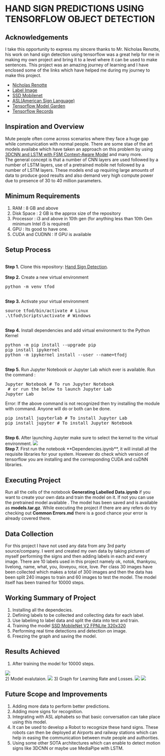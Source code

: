 
# HAND SIGN PREDICTIONS USING TENSORFLOW OBJECT DETECTION

## Acknowledgements

I take this opportunity to express my sincere thanks to Mr. Nicholas Renotte, his work on hand sign detection using tensorflow was a great help for me in making my own project and bring it to a level where it can be used to make sentences.
This project was an amazing journey of learning and I have enclosed some of the links which have helped me during my journey to make this project.
- [Nicholas Renotte](https://github.com/nicknochnack)
- [Label Image](https://github.com/tzutalin/labelImg)
- [SSD Mobilenet](https://medium.com/@techmayank2000/object-detection-using-ssd-mobilenetv2-using-tensorflow-api-can-detect-any-single-class-from-31a31bbd0691)
- [ASL(American Sign Language)](https://www.nidcd.nih.gov/health/american-sign-language#:~:text=American%20Sign%20Language%20(ASL)%20is,grammar%20that%20differs%20from%20English.&text=It%20is%20the%20primary%20language,many%20hearing%20people%20as%20well.)
- [Tensorflow Model Garden](https://github.com/tensorflow/models)
- [Tensorflow Records](https://github.com/nicknochnack/GenerateTFRecord)


## Inspiration and Overview

Mute people often come across scenarios where they face a huge gap while communication with normal people. There are some stae of the art models availabe which have taken an approach on this problem by using <a href="https://www.mdpi.com/1424-8220/19/24/5429/htm">3DCNN and LSTM with FSM Context-Aware Model</a> and many more.<br>
The general concept is that a number of CNN layers are used followed by a number of LSTM layers, use of a pretrained mobile net followed by a number of LSTM layers. These models end up requiring large amounts of data to produce good results and also demand very high compute power due to presence of 30 to 40 million parameters.

## Minimum Requirements
1) RAM : 8 GB and above
2) Disk Space : 2 GB is the approx size of the repository
3) Processor : i3  and above in 10th gen (for anything less than 10th Gen minimum Intel i5 is required)
4) GPU : Its good to have one.
5) CUDA and CUDNN : If GPU is available

## Setup Process
<br />
<b>Step 1.</b> Clone this repository: <a href = "https://github.com/VaibhavSaran/Hand-Sign-Detection-with-Tensorflow-Object-Detection">Hand Sign Detection</a>.
<br/><br/>
<b>Step 2.</b> Create a new virtual environment 
<pre>
python -m venv tfod
</pre> 
<br/>
<b>Step 3.</b> Activate your virtual environment
<pre>
source tfod/bin/activate # Linux
.\tfod\Scripts\activate # Windows 
</pre>
<br/>
<b>Step 4.</b> Install dependencies and add virtual environment to the Python Kernel
<pre>
python -m pip install --upgrade pip
pip install ipykernel
python -m ipykernel install --user --name=tfodj
</pre>
<br/>
<b>Step 5.</b> Run Jupyter Notebook or Jupyter Lab which ever is available. Run the command : 
<pre>
Jupyter Notebook # To run Jupyter Notebook 
 # or run the below to launch Jupyter Lab
Jupyter Lab
</pre>
Error: If the above command is not recognized then try installing the module with command. Anyone will do or both can be done.
<pre>
pip install jupyterlab # To install Jupyter Lab
pip install jupyter # To install Jupyter Notebook
</pre>
<br/>
<b>Step 6.</b> After launching Jupyter make sure to select the kernel to the virtual environment.
<img src="https://i.imgur.com/8yac6Xl.png">
<br/>
<b>Step 7.</b> First run the notebook **Dependencies.ipynb**, it will install all the requisite libraries for your system. However do check which version of tensorflow you are installing and the corresponding CUDA and cuDNN libraries.

## Executing Project
Run all the cells of the notebook **Generating Labelled Data.ipynb** if you want to create your own data and train the model on it. If not you can use the pretrained model available . The model has been saved and is available as **models.tar.gz**. While executing the project if there are any refers do try checking out **Common Errors.md** there is a good chance your error is already covered there.

## Data Collection
For this project I have not used any data from any 3rd party source/company. I went and created my own data by taking pictures of myself performing the signs and then adding labels in each and every image. There are 10 labels used in this project namely ok, notok, thankyou, livelong, name, what, you, iloveyou, nice, love. Per class 30 images have been collected which makes a total of 300 images and then the data has been split 240 images to train and 60 images to test the model. The model itself has been trained for 10000 steps.

## Working Summary of Project
1) Installing all the dependecies.
2) Defining labels to be collected and collecting data for each label.
3) Use labelimg to label data and split the data into test and train.
4) Training the model [SSD MobileNet V2 FPNLite 320x320](http://download.tensorflow.org/models/object_detection/tf2/20200711/ssd_mobilenet_v2_fpnlite_320x320_coco17_tpu-8.tar.gz)
5) Performing real time detections and detection on image.
6) Freezing the graph and saving the model.

## Results Achieved
1) After training the model for 10000 steps.
<img src="https://i.imgur.com/T77mIGY.jpg">
<br>
2) Model evalutaion.
<img src="https://i.imgur.com/wfMxpD8.jpg">
3) Graph for Learning Rate and Losses.
<img src="https://i.imgur.com/uIfRZu1.jpg">
<img src="https://i.imgur.com/43ByVlI.jpg">

## Future Scope and Improvements
1) Adding more data to perform better predictions.
2) Adding more signs for recognition.
3) Integrating with ASL alphabets so that basic conversation can take place using this model.
4) It can be used to develop a Robot to recognize these hand signs. These robots can then be deployed at Airports and railway stations which can help in easing the communication between mute people and authorities.
5) Using some other SOTA architectures which can enable to detect motion signs like 3DCNN or maybe use MediaPipe with LSTM.
